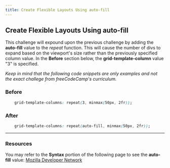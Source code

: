 ```yaml
---
title: Create Flexible Layouts Using auto-fill
---
```

## Create Flexible Layouts Using auto-fill ##

This challenge will expound upon the previous challenge by adding the **auto-fill** value to the *repeat* function. This will cause the number of divs to expand based on the viewport's size rather than the previously specified column value. In the **Before** section below, the **grid-template-column** value "3" is specified.

*Keep in mind that the following code snippets are only examples and not the exact challege from freeCodeCamp's curriculum.*

### Before ###
```css
    grid-template-columns: repeat(3, minmax(50px, 2fr));
```

### After ###
```css
    grid-template-columns: repeat(auto-fill, minmax(50px, 2fr));
```

---
### Resources ###
You may refer to the **Syntax** portion of the following page to see the **auto-fill** value:
[Mozilla Developer Network](https://developer.mozilla.org/en-US/docs/Web/CSS/repeat)